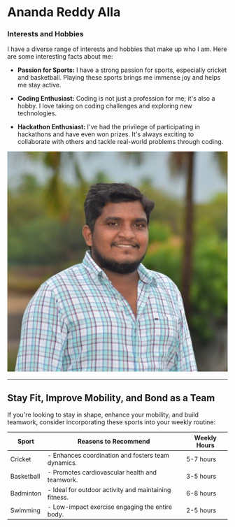 # Ananda Reddy Alla

### Interests and Hobbies

I have a diverse range of interests and hobbies that make up who I am. Here are some interesting facts about me:

- **Passion for Sports:** I have a strong passion for sports, especially cricket and basketball. Playing these sports brings me immense joy and helps me stay active.

- **Coding Enthusiast:** Coding is not just a profession for me; it's also a hobby. I love taking on coding challenges and exploring new technologies.

- **Hackathon Enthusiast:** I've had the privilege of participating in hackathons and have even won prizes. It's always exciting to collaborate with others and tackle real-world problems through coding.

![Ananda](Anand_Pic.jpg)

---

## Stay Fit, Improve Mobility, and Bond as a Team

If you're looking to stay in shape, enhance your mobility, and build teamwork, consider incorporating these sports into your weekly routine:

| Sport       | Reasons to Recommend                                | Weekly Hours |
| ----------- | -------------------------------------------------- | ------------ |
| Cricket     | - Enhances coordination and fosters team dynamics.  | 5-7 hours    |
| Basketball  | - Promotes cardiovascular health and teamwork.     | 3-5 hours    |
| Badminton   | - Ideal for outdoor activity and maintaining fitness. | 6-8 hours    |
| Swimming    | - Low-impact exercise engaging the entire body.     | 2-5 hours    |

